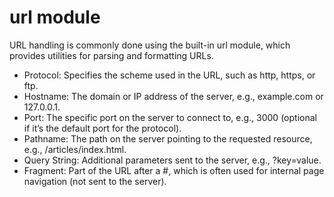 # url module

 URL handling is commonly done using the built-in url module, which provides utilities for parsing and formatting URLs.

- Protocol: Specifies the scheme used in the URL, such as http, https, or ftp.
- Hostname: The domain or IP address of the server, e.g., example.com or 127.0.0.1.
- Port: The specific port on the server to connect to, e.g., 3000 (optional if it’s the default port for the protocol).
- Pathname: The path on the server pointing to the requested resource, e.g., /articles/index.html.
- Query String: Additional parameters sent to the server, e.g., ?key=value.
- Fragment: Part of the URL after a #, which is often used for internal page navigation (not sent to the server).
